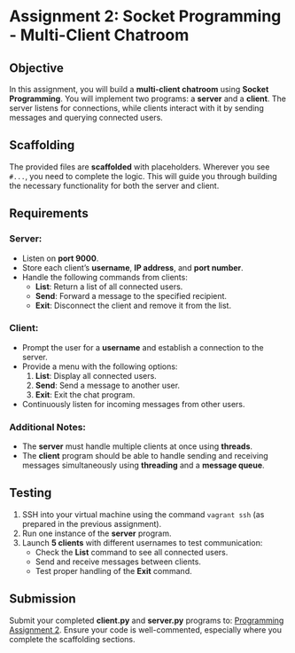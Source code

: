 # Assignment 2: Socket Programming - Multi-Client Chatroom

## Objective
In this assignment, you will build a **multi-client chatroom** using **Socket Programming**. You will implement two programs: a **server** and a **client**. The server listens for connections, while clients interact with it by sending messages and querying connected users.

## Scaffolding
The provided files are **scaffolded** with placeholders. Wherever you see `#...`, you need to complete the logic. This will guide you through building the necessary functionality for both the server and client.

## Requirements

### **Server**:
- Listen on **port 9000**.
- Store each client’s **username**, **IP address**, and **port number**.
- Handle the following commands from clients:
  - **List**: Return a list of all connected users.
  - **Send**: Forward a message to the specified recipient.
  - **Exit**: Disconnect the client and remove it from the list.

### **Client**:
- Prompt the user for a **username** and establish a connection to the server.
- Provide a menu with the following options:
  1. **List**: Display all connected users.
  2. **Send**: Send a message to another user.
  3. **Exit**: Exit the chat program.
- Continuously listen for incoming messages from other users.

### **Additional Notes**:
- The **server** must handle multiple clients at once using **threads**.
- The **client** program should be able to handle sending and receiving messages simultaneously using **threading** and a **message queue**.

## Testing
1. SSH into your virtual machine using the command `vagrant ssh` (as prepared in the previous assignment).
2. Run one instance of the **server** program.
3. Launch **5 clients** with different usernames to test communication:
   - Check the **List** command to see all connected users.
   - Send and receive messages between clients.
   - Test proper handling of the **Exit** command.

## Submission
Submit your completed **client.py** and **server.py** programs to: [Programming Assignment 2](https://elearn.ut.ac.ir). Ensure your code is well-commented, especially where you complete the scaffolding sections.
